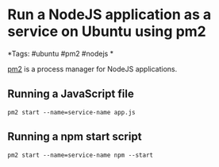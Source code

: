 # Run a NodeJS application as a service on Ubuntu using pm2
*Tags: #ubuntu #pm2 #nodejs *

[pm2](http://pm2.keymetrics.io) is a process manager for NodeJS applications.

## Running a JavaScript file
```
pm2 start --name=service-name app.js
```

## Running a npm start script
```
pm2 start --name=service-name npm --start 
```